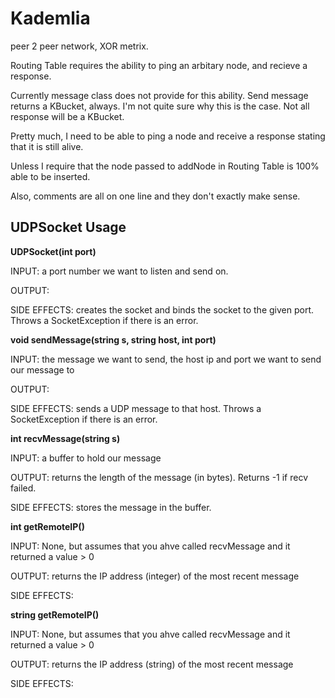 # Kademlia
peer 2 peer network, XOR metrix.

Routing Table requires the ability to ping an arbitary node, and recieve a
response.

Currently message class does not provide for this ability. Send message
returns a KBucket, always. I'm not quite sure why this is the case. Not all
response will be a KBucket.

Pretty much, I need to be able to ping a node and receive a response stating
that it is still alive.

Unless I require that the node passed to addNode in Routing Table is 100%
able to be inserted.

Also, comments are all on one line and they don't exactly make sense.

## UDPSocket Usage
**UDPSocket(int port)**

INPUT: a port number we want to listen and send on.

OUTPUT:

SIDE EFFECTS: creates the socket and binds the socket to the given port. Throws a SocketException if there is an error.


**void sendMessage(string s, string host, int port)**

INPUT: the message we want to send, the host ip and port we want to send our message to

OUTPUT: 

SIDE EFFECTS: sends a UDP message to that host. Throws a SocketException if there is an error.


**int recvMessage(string s)**

INPUT: a buffer to hold our message

OUTPUT: returns the length of the message (in bytes). Returns -1 if recv failed.

SIDE EFFECTS: stores the message in the buffer.


**int getRemoteIP()**

INPUT: None, but assumes that you ahve called recvMessage and it returned a value > 0

OUTPUT: returns the IP address (integer) of the most recent message

SIDE EFFECTS: 


**string getRemoteIP()**

INPUT: None, but assumes that you ahve called recvMessage and it returned a value > 0

OUTPUT: returns the IP address (string) of the most recent message

SIDE EFFECTS: 
